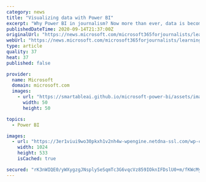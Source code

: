 ```yaml
---
category: news
title: "Visualizing data with Power BI"
excerpt: "Why Power BI in journalism? Now more than ever, data is becoming readily available for anyone to access. With Power BI, learn to create visually appealing stories that engage readers through interactivity and deep data insights."
publishedDateTime: 2020-09-14T21:37:00Z
originalUrl: "https://news.microsoft.com/microsoft365forjournalists/learning-tools/visualizing-data-with-power-bi/"
webUrl: "https://news.microsoft.com/microsoft365forjournalists/learning-tools/visualizing-data-with-power-bi/"
type: article
quality: 37
heat: 37
published: false

provider:
  name: Microsoft
  domain: microsoft.com
  images:
    - url: "https://smartableai.github.io/microsoft-power-bi/assets/images/organizations/microsoft.com-50x50.jpg"
      width: 50
      height: 50

topics:
  - Power BI

images:
  - url: "https://3er1viui9wo30pkxh1v2nh4w-wpengine.netdna-ssl.com/wp-content/uploads/prod/sites/557/2020/06/MSC16_slalom_049-1024x533.jpg"
    width: 1024
    height: 533
    isCached: true

secured: "rK3nWIQE0/yWXygzgJNsplySeSqmTc3G6vqcVz859IOknIFDslU0+m/fKWcMyDavUp0tark5HGwENqxH6V0K+BLLJbERWteWkfOQq+i30oU/VNqL8q3kWzaQhdJbwPPeB+CXDR/MFsAhi7R/kkyqDYvhyfWUak1rPTSCvfAhdzs5Yy4HObfi6C5lcSuy5L9ckuXWgOG1zGuhxqzl+3FKbYtcoFEecK56pC9TVKf9W7Facm/b/slaOE9sZnNU0CNcLxzj1uk3glEzQpXbhFcpGl3F6oPK9sjgqINu++VRUsvY3fGBjTyCMcAF5wQMbyNX2v2mMTwweAh7Z0nWebeknqqOyEltnfla+sAGxaWlF00=;8LPzj4CAGUDAtyJq0+BkXg=="
---
```


